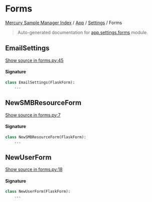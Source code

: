 # Forms

[Mercury Sample Manager Index](../../README.md#mercury-sample-manager-index) /
[App](../index.md#app) /
[Settings](./index.md#settings) /
Forms

> Auto-generated documentation for [app.settings.forms](https://github.com/HolgerGraef/MSM/blob/master/app/settings/forms.py) module.

## EmailSettings

[Show source in forms.py:45](https://github.com/HolgerGraef/MSM/blob/master/app/settings/forms.py#L45)

#### Signature

```python
class EmailSettings(FlaskForm):
    ...
```



## NewSMBResourceForm

[Show source in forms.py:7](https://github.com/HolgerGraef/MSM/blob/master/app/settings/forms.py#L7)

#### Signature

```python
class NewSMBResourceForm(FlaskForm):
    ...
```



## NewUserForm

[Show source in forms.py:18](https://github.com/HolgerGraef/MSM/blob/master/app/settings/forms.py#L18)

#### Signature

```python
class NewUserForm(FlaskForm):
    ...
```



